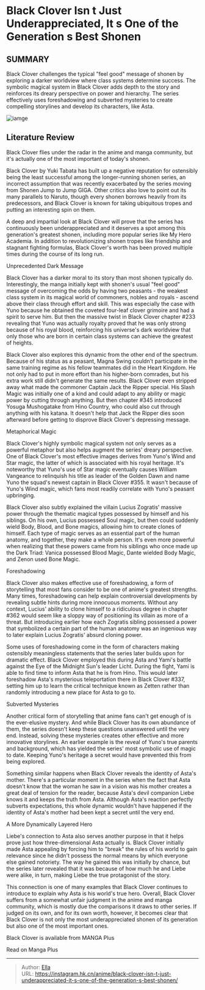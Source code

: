 # Black Clover Isn t Just Underappreciated, It s One of the Generation s Best Shonen


## SUMMARY 



  Black Clover challenges the typical &#34;feel good&#34; message of shonen by exploring a darker worldview where class systems determine success.   The symbolic magical system in Black Clover adds depth to the story and reinforces its dreary perspective on power and hierarchy.   The series effectively uses foreshadowing and subverted mysteries to create compelling storylines and develop its characters, like Asta.  

![iamge](https://static1.srcdn.com/wordpress/wp-content/uploads/2023/10/black-clover-cast.jpg)

## Literature Review

Black Clover flies under the radar in the anime and manga community, but it&#39;s actually one of the most important of today&#39;s shonen.




Black Clover by Yuki Tabata has built up a negative reputation for ostensibly being the least successful among the longer-running shonen series, an incorrect assumption that was recently exacerbated by the series moving from Shonen Jump to Jump GIGA. Other critics also love to point out its many parallels to Naruto, though every shonen borrows heavily from its predecessors, and Black Clover is known for taking ubiquitous tropes and putting an interesting spin on them.




A deep and impartial look at Black Clover will prove that the series has continuously been underappreciated and it deserves a spot among this generation&#39;s greatest shonen, including more popular series like My Hero Academia. In addition to revolutionizing shonen tropes like friendship and stagnant fighting formulas, Black Clover&#39;s worth has been proved multiple times during the course of its long run.


 Unprecedented Dark Message 
          

Black Clover has a darker moral to its story than most shonen typically do. Interestingly, the manga initially kept with shonen&#39;s usual &#34;feel good&#34; message of overcoming the odds by having two peasants - the weakest class system in its magical world of commoners, nobles and royals - ascend above their class through effort and skill. This was especially the case with Yuno because he obtained the coveted four-leaf clover grimoire and had a spirit to serve him. But then the massive twist in Black Clover chapter #233 revealing that Yuno was actually royalty proved that he was only strong because of his royal blood, reinforcing his universe&#39;s dark worldview that only those who are born in certain class systems can achieve the greatest of heights.




Black Clover also explores this dynamic from the other end of the spectrum. Because of his status as a peasant, Magna Swing couldn&#39;t participate in the same training regime as his fellow teammates did in the Heart Kingdom. He not only had to put in more effort than his higher-born comrades, but his extra work still didn&#39;t generate the same results. Black Clover even stripped away what made the commoner Captain Jack the Ripper special. His Slash Magic was initially one of a kind and could adapt to any ability or magic power by cutting through anything. But then chapter #345 introduced Yosuga Mushogatake from Hino Country, who could also cut through anything with his katana. It doesn&#39;t help that Jack the Ripper dies soon afterward before getting to disprove Black Clover&#39;s depressing message.



 Metaphorical Magic 
          




Black Clover&#39;s highly symbolic magical system not only serves as a powerful metaphor but also helps augment the series&#39; dreary perspective. One of Black Clover&#39;s most effective images derives from Yuno&#39;s Wind and Star magic, the latter of which is associated with his royal heritage. It&#39;s noteworthy that Yuno&#39;s use of Star magic eventually causes William Vangeance to relinquish his title as leader of the Golden Dawn and name Yuno the squad&#39;s newest captain in Black Clover #355. It wasn&#39;t because of Yuno&#39;s Wind magic, which fans most readily correlate with Yuno&#39;s peasant upbringing.

Black Clover also subtly explained the villain Lucius Zogratis&#39; massive power through the thematic magical types possessed by himself and his siblings. On his own, Lucius possessed Soul magic, but then could suddenly wield Body, Blood, and Bone magics, allowing him to create clones of himself. Each type of magic serves as an essential part of the human anatomy, and together, they make a whole person. It&#39;s even more powerful when realizing that these powers came from his siblings who once made up the Dark Triad: Vanica possessed Blood Magic, Dante wielded Body Magic, and Zenon used Bone Magic.






 Foreshadowing 
          

Black Clover also makes effective use of foreshadowing, a form of storytelling that most fans consider to be one of anime&#39;s greatest strengths. Many times, foreshadowing can help explain controversial developments by revealing subtle hints during more innocuous moments. Without any context, Lucius&#39; ability to clone himself to a ridiculous degree in chapter #362 would seem like a sloppy way of positioning its villain as more of a threat. But introducing earlier how each Zogratis sibling possessed a power that symbolized a certain part of the human anatomy was an ingenious way to later explain Lucius Zogratis&#39; absurd cloning power.

Some uses of foreshadowing come in the form of characters making ostensibly meaningless statements that the series later builds upon for dramatic effect. Black Clover employed this during Asta and Yami&#39;s battle against the Eye of the Midnight Sun&#39;s leader Licht. During the fight, Yami is able to find time to inform Asta that he is from Hino. This would later foreshadow Asta&#39;s mysterious teleportation there in Black Clover #337, setting him up to learn the critical technique known as Zetten rather than randomly introducing a new place for Asta to go to.






 Subverted Mysteries 
          

Another critical form of storytelling that anime fans can&#39;t get enough of is the ever-elusive mystery. And while Black Clover has its own abundance of them, the series doesn&#39;t keep these questions unanswered until the very end. Instead, solving these mysteries creates other effective and more innovative storylines. An earlier example is the reveal of Yuno&#39;s true parents and background, which has yielded the series&#39; most symbolic use of magic to date. Keeping Yuno&#39;s heritage a secret would have prevented this from being explored.

Something similar happens when Black Clover reveals the identity of Asta&#39;s mother. There&#39;s a particular moment in the series when the fact that Asta doesn&#39;t know that the woman he saw in a vision was his mother creates a great deal of tension for the reader, because Asta&#39;s devil companion Liebe knows it and keeps the truth from Asta. Although Asta&#39;s reaction perfectly subverts expectations, this whole dynamic wouldn&#39;t have happened if the identity of Asta&#39;s mother had been kept a secret until the very end.






 A More Dynamically Layered Hero 
          

Liebe&#39;s connection to Asta also serves another purpose in that it helps prove just how three-dimensional Asta actually is. Black Clover initially made Asta appealing by forcing him to &#34;break&#34; the rules of his world to gain relevance since he didn&#39;t possess the normal means by which everyone else gained notoriety. The way he gained this was initially by chance, but the series later revealed that it was because of how much he and Liebe were alike, in turn, making Liebe the true protagonist of the story.

This connection is one of many examples that Black Clover continues to introduce to explain why Asta is his world&#39;s true hero. Overall, Black Clover suffers from a somewhat unfair judgment in the anime and manga community, which is mostly due the comparisons it draws to other series. If judged on its own, and for its own worth, however, it becomes clear that Black Clover is not only the most underappreciated shonen of its generation but also one of the most important ones.




Black Clover is available from MANGA Plus

Read on Manga Plus



---

> Author: [Ella](https://instagram.hk.cn/)  
> URL: https://instagram.hk.cn/anime/black-clover-isn-t-just-underappreciated-it-s-one-of-the-generation-s-best-shonen/  


